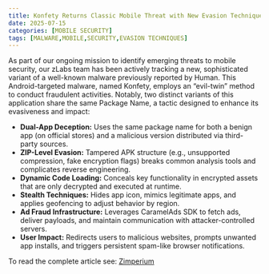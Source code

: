 ```yaml
---
title: Konfety Returns Classic Mobile Threat with New Evasion Techniques
date: 2025-07-15
categories: [MOBILE SECURITY]
tags: [MALWARE,MOBILE,SECURITY,EVASION TECHNIQUES]
---
```


As part of our ongoing mission to identify emerging threats to mobile security, our zLabs team has been actively tracking a new, sophisticated variant of a well-known malware previously reported by Human. This Android-targeted malware, named Konfety, employs an “evil-twin” method to conduct fraudulent activities. Notably, two distinct variants of this application share the same Package Name, a tactic designed to enhance its evasiveness and impact:

- **Dual-App Deception:** Uses the same package name for both a benign app (on official stores) and a malicious version distributed via third-party sources.
- **ZIP-Level Evasion:** Tampered APK structure (e.g., unsupported compression, fake encryption flags) breaks common analysis tools and complicates reverse engineering.
- **Dynamic Code Loading:** Conceals key functionality in encrypted assets that are only decrypted and executed at runtime.
- **Stealth Techniques:** Hides app icon, mimics legitimate apps, and applies geofencing to adjust behavior by region.
- **Ad Fraud Infrastructure:** Leverages CaramelAds SDK to fetch ads, deliver payloads, and maintain communication with attacker-controlled servers.
- **User Impact:** Redirects users to malicious websites, prompts unwanted app installs, and triggers persistent spam-like browser notifications.

To read the complete article see: [Zimperium](https://zimperium.com/blog/konfety-returns-classic-mobile-threat-with-new-evasion-techniques) 
